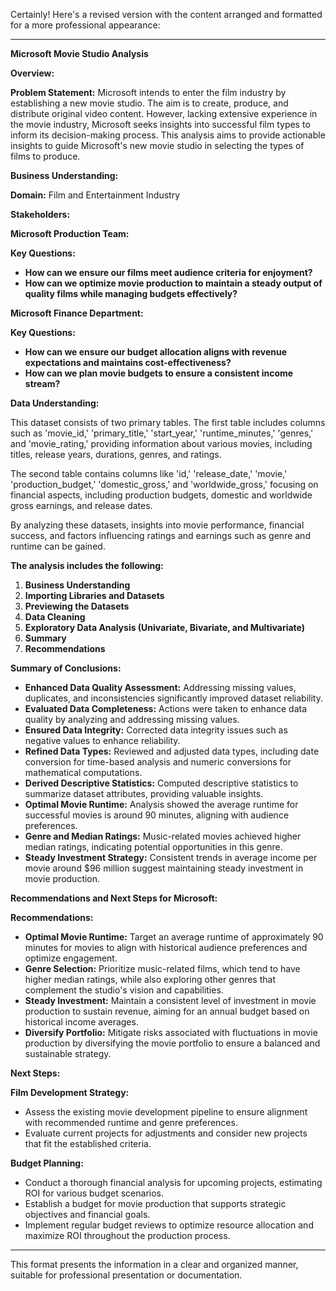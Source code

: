 Certainly! Here's a revised version with the content arranged and formatted for a more professional appearance:

---

**Microsoft Movie Studio Analysis**

**Overview:**

**Problem Statement:** Microsoft intends to enter the film industry by establishing a new movie studio. The aim is to create, produce, and distribute original video content. However, lacking extensive experience in the movie industry, Microsoft seeks insights into successful film types to inform its decision-making process. This analysis aims to provide actionable insights to guide Microsoft's new movie studio in selecting the types of films to produce.

**Business Understanding:**

**Domain:** Film and Entertainment Industry

**Stakeholders:**

**Microsoft Production Team:**

**Key Questions:**
- **How can we ensure our films meet audience criteria for enjoyment?**
- **How can we optimize movie production to maintain a steady output of quality films while managing budgets effectively?**

**Microsoft Finance Department:**

**Key Questions:**
- **How can we ensure our budget allocation aligns with revenue expectations and maintains cost-effectiveness?**
- **How can we plan movie budgets to ensure a consistent income stream?**

**Data Understanding:**

This dataset consists of two primary tables. The first table includes columns such as 'movie_id,' 'primary_title,' 'start_year,' 'runtime_minutes,' 'genres,' and 'movie_rating,' providing information about various movies, including titles, release years, durations, genres, and ratings.

The second table contains columns like 'id,' 'release_date,' 'movie,' 'production_budget,' 'domestic_gross,' and 'worldwide_gross,' focusing on financial aspects, including production budgets, domestic and worldwide gross earnings, and release dates.

By analyzing these datasets, insights into movie performance, financial success, and factors influencing ratings and earnings such as genre and runtime can be gained.

**The analysis includes the following:**

1. **Business Understanding**
2. **Importing Libraries and Datasets**
3. **Previewing the Datasets**
4. **Data Cleaning**
5. **Exploratory Data Analysis (Univariate, Bivariate, and Multivariate)**
6. **Summary**
7. **Recommendations**

**Summary of Conclusions:**

- **Enhanced Data Quality Assessment:** Addressing missing values, duplicates, and inconsistencies significantly improved dataset reliability.
- **Evaluated Data Completeness:** Actions were taken to enhance data quality by analyzing and addressing missing values.
- **Ensured Data Integrity:** Corrected data integrity issues such as negative values to enhance reliability.
- **Refined Data Types:** Reviewed and adjusted data types, including date conversion for time-based analysis and numeric conversions for mathematical computations.
- **Derived Descriptive Statistics:** Computed descriptive statistics to summarize dataset attributes, providing valuable insights.
- **Optimal Movie Runtime:** Analysis showed the average runtime for successful movies is around 90 minutes, aligning with audience preferences.
- **Genre and Median Ratings:** Music-related movies achieved higher median ratings, indicating potential opportunities in this genre.
- **Steady Investment Strategy:** Consistent trends in average income per movie around $96 million suggest maintaining steady investment in movie production.

**Recommendations and Next Steps for Microsoft:**

**Recommendations:**

- **Optimal Movie Runtime:** Target an average runtime of approximately 90 minutes for movies to align with historical audience preferences and optimize engagement.
- **Genre Selection:** Prioritize music-related films, which tend to have higher median ratings, while also exploring other genres that complement the studio's vision and capabilities.
- **Steady Investment:** Maintain a consistent level of investment in movie production to sustain revenue, aiming for an annual budget based on historical income averages.
- **Diversify Portfolio:** Mitigate risks associated with fluctuations in movie production by diversifying the movie portfolio to ensure a balanced and sustainable strategy.

**Next Steps:**

**Film Development Strategy:**
- Assess the existing movie development pipeline to ensure alignment with recommended runtime and genre preferences.
- Evaluate current projects for adjustments and consider new projects that fit the established criteria.

**Budget Planning:**
- Conduct a thorough financial analysis for upcoming projects, estimating ROI for various budget scenarios.
- Establish a budget for movie production that supports strategic objectives and financial goals.
- Implement regular budget reviews to optimize resource allocation and maximize ROI throughout the production process.

--- 

This format presents the information in a clear and organized manner, suitable for professional presentation or documentation.